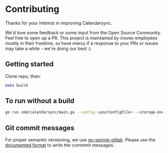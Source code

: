 # Contributing

Thanks for your interest in improving Calendarsync.

We'd love some feedback or some input from the Open Source Community. Feel free
to open up a PR. This project is maintained by inovex employees mostly in their
freetime, so have mercy if a response to your PRs or issues may take a while -
we're doing our best :)

## Getting started

Clone repo, then:

```bash
make build
```

## To run without a build

```bash
go run cmd/calendarsync/main.go --config <yourConfigFile> --storage-encryption-key <yourPasswordForTheLocalAuthFile>
```

## Git commit messages

For proper semantic versioning, we use
[go-semrel-gitlab](https://juhani.gitlab.io/go-semrel-gitlab). Please use the
[documented format](https://juhani.gitlab.io/go-semrel-gitlab/commit-message/) to
write the commmit messages.

